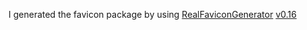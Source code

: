 I generated the favicon package by using [RealFaviconGenerator](https://realfavicongenerator.net/) [v0.16](https://realfavicongenerator.net/change_log#v0.16)

